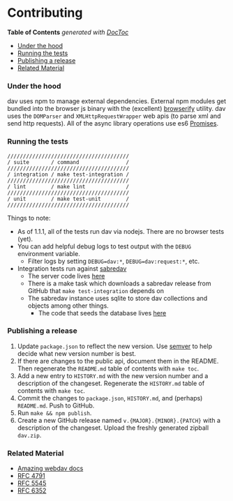 # Contributing

<!-- START doctoc generated TOC please keep comment here to allow auto update -->
<!-- DON'T EDIT THIS SECTION, INSTEAD RE-RUN doctoc TO UPDATE -->

**Table of Contents** _generated with [DocToc](http://doctoc.herokuapp.com/)_

- [Under the hood](#under-the-hood)
- [Running the tests](#running-the-tests)
- [Publishing a release](#publishing-a-release)
- [Related Material](#related-material)

<!-- END doctoc generated TOC please keep comment here to allow auto update -->

### Under the hood

dav uses npm to manage external dependencies. External npm modules get bundled into the browser js binary with the (excellent) [browserify](http://browserify.org/) utility. dav uses the `DOMParser` and `XMLHttpRequestWrapper` web apis (to parse xml and send http requests). All of the async library operations use es6 [Promises](https://developer.mozilla.org/docs/Web/JavaScript/Reference/Global_Objects/Promise).

### Running the tests

```
///////////////////////////////////////
/ suite       / command               /
///////////////////////////////////////
/ integration / make test-integration /
///////////////////////////////////////
/ lint        / make lint             /
///////////////////////////////////////
/ unit        / make test-unit        /
///////////////////////////////////////
```

Things to note:

- As of 1.1.1, all of the tests run dav via nodejs. There are no browser tests (yet).
- You can add helpful debug logs to test output with the `DEBUG` environment variable.
  - Filter logs by setting `DEBUG=dav:*`, `DEBUG=dav:request:*`, etc.
- Integration tests run against [sabredav](http://sabre.io/)
  - The server code lives [here](https://github.com/gaye/dav/blob/master/test/integration/server/calendarserver.php)
  - There is a make task which downloads a sabredav release from GitHub that `make test-integration` depends on
  - The sabredav instance uses sqlite to store dav collections and objects among other things.
    - The code that seeds the database lives [here](https://github.com/gaye/dav/blob/master/test/integration/server/bootstrap.js)

### Publishing a release

1. Update `package.json` to reflect the new version. Use [semver](http://semver.org/) to help decide what new version number is best.
2. If there are changes to the public api, document them in the README. Then regenerate the `README.md` table of contents with `make toc`.
3. Add a new entry to `HISTORY.md` with the new version number and a description of the changeset. Regenerate the `HISTORY.md` table of contents with `make toc`.
4. Commit the changes to `package.json`, `HISTORY.md`, and (perhaps) `README.md`. Push to GitHub.
5. Run `make && npm publish`.
6. Create a new GitHub release named `v.{MAJOR}.{MINOR}.{PATCH}` with a description of the changeset. Upload the freshly generated zipball `dav.zip`.

### Related Material

- [Amazing webdav docs](http://sabre.io/dav/)
- [RFC 4791](http://tools.ietf.org/html/rfc4791)
- [RFC 5545](http://tools.ietf.org/html/rfc5545)
- [RFC 6352](http://tools.ietf.org/html/rfc6352)
